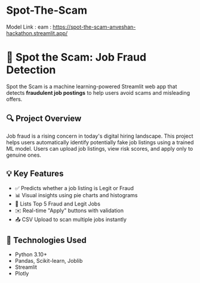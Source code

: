 # Spot-The-Scam
Model Link : eam : https://spot-the-scam-anveshan-hackathon.streamlit.app/
# 🚨 Spot the Scam: Job Fraud Detection

Spot the Scam is a machine learning-powered Streamlit web app that detects **fraudulent job postings** to help users avoid scams and misleading offers.

## 🔍 Project Overview

Job fraud is a rising concern in today's digital hiring landscape. This project helps users automatically identify potentially fake job listings using a trained ML model. Users can upload job listings, view risk scores, and apply only to genuine ones.

## 💡 Key Features

- ✅ Predicts whether a job listing is Legit or Fraud
- 📊 Visual insights using pie charts and histograms
- 🔎 Lists Top 5 Fraud and Legit Jobs
- ✉️ Real-time "Apply" buttons with validation
- 📤 CSV Upload to scan multiple jobs instantly

## 🧠 Technologies Used

- Python 3.10+
- Pandas, Scikit-learn, Joblib
- Streamlit
- Plotly
